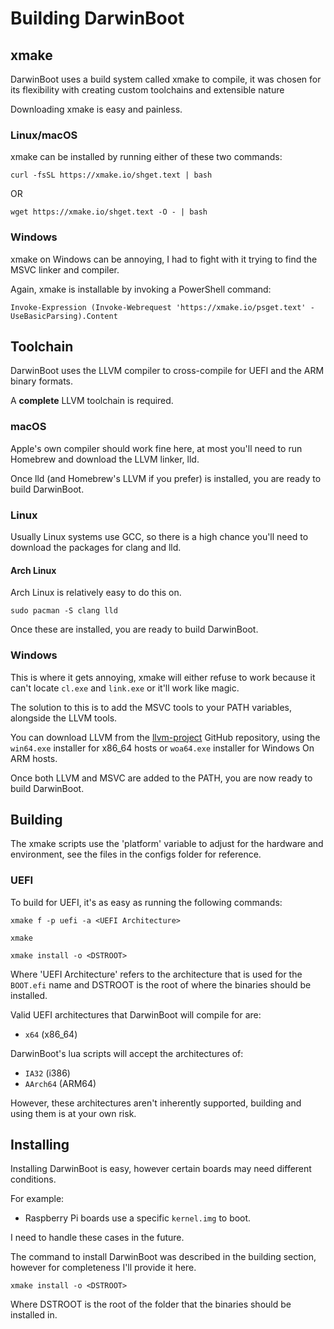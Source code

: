 # Building DarwinBoot

## xmake

DarwinBoot uses a build system called xmake to compile, it was chosen for its flexibility with creating custom toolchains and extensible nature

Downloading xmake is easy and painless.

### Linux/macOS

xmake can be installed by running either of these two commands:

```
curl -fsSL https://xmake.io/shget.text | bash
```

OR

```
wget https://xmake.io/shget.text -O - | bash
```

### Windows

xmake on Windows can be annoying, I had to fight with it trying to find the MSVC linker and compiler.

Again, xmake is installable by invoking a PowerShell command:

```
Invoke-Expression (Invoke-Webrequest 'https://xmake.io/psget.text' -UseBasicParsing).Content
```


## Toolchain

DarwinBoot uses the LLVM compiler to cross-compile for UEFI and the ARM binary formats.

A **complete** LLVM toolchain is required.

### macOS

Apple's own compiler should work fine here, at most you'll need to run Homebrew and download the LLVM linker, lld.

Once lld (and Homebrew's LLVM if you prefer) is installed, you are ready to build DarwinBoot.

### Linux

Usually Linux systems use GCC, so there is a high chance you'll need to download the packages for clang and lld.

#### Arch Linux

Arch Linux is relatively easy to do this on.

```
sudo pacman -S clang lld
```

Once these are installed, you are ready to build DarwinBoot.

### Windows

This is where it gets annoying, xmake will either refuse to work because it can't locate `cl.exe` and `link.exe` or it'll work like magic.

The solution to this is to add the MSVC tools to your PATH variables, alongside the LLVM tools.

You can download LLVM from the [llvm-project](https://github.com/llvm/llvm-project/releases) GitHub repository, using the `win64.exe` installer for x86_64 hosts or `woa64.exe` installer for Windows On ARM hosts.

Once both LLVM and MSVC are added to the PATH, you are now ready to build DarwinBoot.

## Building

The xmake scripts use the 'platform' variable to adjust for the hardware and environment, see the files in the configs folder for reference.

### UEFI

To build for UEFI, it's as easy as running the following commands:

```
xmake f -p uefi -a <UEFI Architecture>

xmake

xmake install -o <DSTROOT>
```

Where 'UEFI Architecture' refers to the architecture that is used for the `BOOT.efi` name and DSTROOT is the root of where the binaries should be installed.

Valid UEFI architectures that DarwinBoot will compile for are:
- `x64` (x86_64)

DarwinBoot's lua scripts will accept the architectures of:
- `IA32` (i386)
- `AArch64` (ARM64)

However, these architectures aren't inherently supported, building and using them is at your own risk.

## Installing

Installing DarwinBoot is easy, however certain boards may need different conditions.

For example:
- Raspberry Pi boards use a specific `kernel.img` to boot.

I need to handle these cases in the future.

The command to install DarwinBoot was described in the building section, however for completeness I'll provide it here.

```
xmake install -o <DSTROOT>
```

Where DSTROOT is the root of the folder that the binaries should be installed in.
